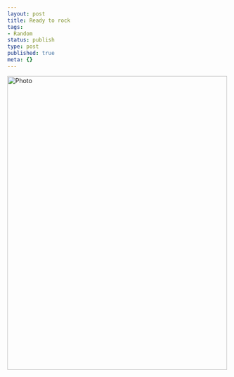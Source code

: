```yaml
---
layout: post
title: Ready to rock
tags:
- Random
status: publish
type: post
published: true
meta: {}
---
```

<div class='posterous_autopost'><div class='p_embed p_image_embed'> <a href="http://getfile2.posterous.com/getfile/files.posterous.com/fzero/A5Qp4UbkOkQUmu3j5lWT8UV9FEY8r3dtDQSEis1qqFtKa3qHqFjlUMBRG3i3/photo.png.scaled.1000.jpg"><img alt="Photo" height="667" src="http://getfile0.posterous.com/getfile/files.posterous.com/fzero/CyRWLQ306hTETagjNZnpztLkdxJhYPNpczz60DEzmrKMxmNpCDEAi41yt41J/photo.png.scaled.500.jpg" width="500" /></a> </div> </div>
